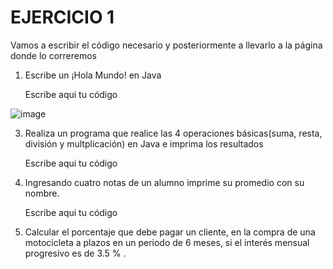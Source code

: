 # EJERCICIO 1
Vamos a escribir el código necesario y posteriormente a llevarlo a la página donde lo correremos

1. Escribe un ¡Hola Mundo! en Java
     
     Escribe aqui tu código

![image](https://github.com/alfredomail78/Java/assets/134629710/2f368e3a-e65c-4d93-a0ed-6de7d67ff868)

     
3. Realiza un programa que realice las 4 operaciones básicas(suma, resta, división y multplicación) en Java e imprima los resultados

    Escribe aqui tu código
    
4. Ingresando cuatro notas de un alumno imprime su promedio con su nombre.

    Escribe aqui tu código
    
 5. Calcular el porcentaje que debe pagar un cliente, en la compra de una motocicleta a plazos en un periodo de 6 meses, si el interés mensual progresivo es de 3.5 % .
